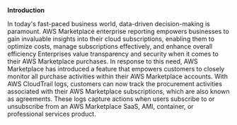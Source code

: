 **Introduction**

In today's fast-paced business world, data-driven decision-making is paramount. AWS Marketplace enterprise reporting empowers businesses to gain invaluable insights into their cloud subscriptions, enabling them to optimize costs, manage subscriptions effectively, and enhance overall efficiency 
Enterprises value transparency and security when it comes to their AWS Marketplace purchases. In response to this need, AWS Marketplace has introduced a feature that empowers customers to closely monitor all purchase activities within their AWS Marketplace accounts. With AWS CloudTrail logs, customers can now track the procurement activities associated with their AWS Marketplace subscriptions, which are also known as agreements. These logs capture actions when users subscribe to or unsubscribe from an AWS Marketplace SaaS, AMI, container, or professional services product.
